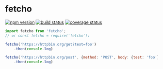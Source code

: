# fetcho

[![npm version][npm-image]][npm-url]
[![build status][travis-image]][travis-url]
[![coverage status][codecov-image]][codecov-url]


```js
import fetcho from 'fetcho';
// or const fetcho = require('fetcho');

fetcho('https://httpbin.org/get?test=foo')
	.then(console.log)

fetcho('https://httpbin.org/post', {method: 'POST', body: {test: 'foo'}})
	.then(console.log)
```

[npm-image]: https://img.shields.io/npm/v/fetcho.svg?style=flat-square
[npm-url]: https://www.npmjs.com/package/fetcho
[travis-image]: https://img.shields.io/travis/caub/fetcho.svg?style=flat-square
[travis-url]: https://travis-ci.org/caub/fetcho
[codecov-image]: https://img.shields.io/codecov/c/github/caub/fetcho.svg?style=flat-square
[codecov-url]: https://codecov.io/gh/caub/fetcho
